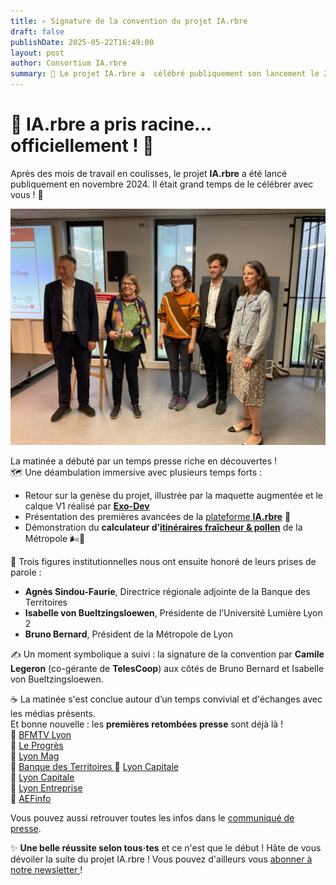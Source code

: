 ```yaml
---
title: ✍️ Signature de la convention du projet IA.rbre
draft: false
publishDate: 2025-05-22T16:49:00
layout: post
author: Consortium IA.rbre
summary: 🌳 Le projet IA.rbre a  célébré publiquement son lancement le 22 mai 2025 à l'Urban Lab au travers de la signature de la convention. Une matinée riche en démos, discours et échanges presse. Une belle étape franchie... et ce n’est que le début !
---
```

# 🌳 IA.rbre a pris racine... officiellement ! 🚀

Après des mois de travail en coulisses, le projet **IA.rbre** a été lancé publiquement en novembre 2024. Il était grand temps de le célébrer avec vous ! 🎉

![Signature la convention IA.rbre le 22 mai](signature_convention.jpg "De gauche à  droite : Bruno Bernard, Isabelle von Bueltzingsloewen, Camille Legeron, Maxime Tribolet et Agnès Sindou-Faurie")

La matinée a débuté par un temps presse riche en découvertes !   
🗺️ Une déambulation immersive avec plusieurs temps forts :

- Retour sur la genèse du projet, illustrée par la maquette augmentée et le calque V1 réalisé par [**Exo-Dev**](https://exo-dev.fr/)
- Présentation des premières avancées de la [plateforme **IA.rbre**](https://carte.iarbre.fr) 🌿
- Démonstration du **calculateur d’[itinéraires fraîcheur & pollen](https://cartes.lyon.fr/lieux-et-parcours-frais/)** de la Métropole 🌬️🌸

🎤 Trois figures institutionnelles nous ont ensuite honoré de leurs prises de parole :

- **Agnès Sindou-Faurie**, Directrice régionale adjointe de la Banque des Territoires
- **Isabelle von Bueltzingsloewen**, Présidente de l’Université Lumière Lyon 2
- **Bruno Bernard**, Président de la Métropole de Lyon

✍️ Un moment symbolique a suivi : la signature de la convention par **Camile Legeron** (co-gérante de **TelesCoop**) aux côtés de Bruno Bernard et Isabelle von Bueltzingsloewen.

☕ La matinée s'est conclue autour d’un temps convivial et d'échanges avec les médias présents.  
Et bonne nouvelle : les **premières retombées presse** sont déjà là !  
📰 [BFMTV Lyon](https://www.bfmtv.com/lyon/la-metropole-de-lyon-veut-recourir-a-l-ia-pour-planter-des-arbres_AV-202505230500.html)  
📰 [Le Progrès](https://www.leprogres.fr/economie/2025/05/24/quand-l-ia-sert-a-(mieux)-planter-des-arbres)  
📰 [Lyon Mag](https://www.lyonmag.com/article/144246/la-metropole-de-lyon-veut-faire-appel-a-l-intelligence-artificielle-pour-planter-des-arbres)  
📰 [Banque des Territoires ](https://www.banquedesterritoires.fr/lancement-du-projet-iarbre) 
📰 [Lyon ](https://www.lyoncapitale.fr/environnement/planter-des-arbres-avec-l-intelligence-artificielle-le-pari-de-la-metropole)[Capitale](https://www.lyoncapitale.fr/environnement/planter-des-arbres-avec-l-intelligence-artificielle-le-pari-de-la-metropole)  
📰 [Lyon ](https://www.lyoncapitale.fr/environnement/planter-des-arbres-avec-l-intelligence-artificielle-le-pari-de-la-metropole)[Capitale](https://www.lyoncapitale.fr/environnement/planter-des-arbres-avec-l-intelligence-artificielle-le-pari-de-la-metropole)  
📰 [Lyon Entreprise](https://www.lyon-entreprises.com/actualites/article/la-metropole-de-lyon-lance-ia-rbre-une-ia-frugale-pour-piloter-la-transition-ecologique-des-territoires)  
📰 [AEFinfo](https://www.aefinfo.fr/depeche/731716-developpe-a-lyon-le-projet-iarbre-doit-faciliter-les-politiques-de-vegetalisation-du-territoire)  

Vous pouvez aussi retrouver toutes les infos dans le [communiqué de presse](https://CP_22mai.pdf).

✨ **Une belle réussite selon tous·tes** et ce n'est que le début ! Hâte de vous dévoiler la suite du projet IA.rbre !
Vous pouvez d'ailleurs vous [abonner à notre newsletter ](https://app.keila.io/forms/nfrm_6b3DZDVg)!
